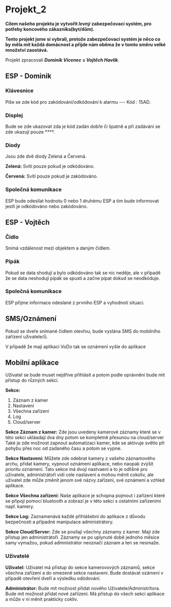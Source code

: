 # Projekt_2

**Cílem našeho projektu je vytvořit _levný_ zabezpečovací systém, pro potřeby koncového zákazníka(byt/dům).**

**Tento projekt jsme si vybrali, protože zabezpečovací systém je něco co by měla mít každá domácnost a přijde nám oběma že v tomto směru velké množství zaostává.**

Projekt zpracovali **_Dominik Vicenec_** a **_Vojtěch Havlík_**.

## ESP - Dominik
### Klávesnice
Píše se zde kód pro zakódování/odkódování k alarmu --- Kód : 15AD.
### Displej
Bude se zde ukazovat zda je kód zadán dobře či špatně a při zadávání se zde ukazují pouze ****.
### Diody
Jsou zde dvě diody Zelená a Červená.

**Zelená:** Svítí pouze pokud je odkódováno.

**Červená:** Svítí pouze pokud je zakódováno.
### Společná komunikace
ESP bude odesílat hodnotu 0 nebo 1 druhému ESP a tím bude informovat jestli je odkódováno nebo zakódováno.
## ESP - Vojtěch
### Čidlo
Snímá vzdálenost mezi objektem a daným čidlem.
### Pípák
Pokud se data shodují a bylo odkódováno tak se nic neděje, ale v případě že se data neshodují pípák se spustí a začne pípat dokud se neodkóduje.
### Společná komunikace
ESP přijme informace odeslané z prvního ESP a vyhodnotí situaci.
## SMS/Oznámení
Pokud se dveře snímané čidlem otevřou, bude vyslána SMS do mobilního zařízení uživatele/ů.

V případě že mají aplikaci VoDo tak se oznámení vyšle do aplikace
## Mobilní aplikace 
Uživatel se bude muset nejdříve přihlásit a potom podle oprávnění bude mít přístup do různých sekcí.
       
**Sekce:**

1. Záznam z kamer
2. Nastavení
3. Všechna zařízení
4. Log
5. Cloud/server
      
**Sekce Záznam z kamer:** Zde jsou uvedeny kamerové záznamy které se v této sekci ukláadají dva dny potom se kompletně přesunou na cloud/server
                          Také je zde možnost zapnout automatizaci kamer, kde se aktivuje světlo při pohybu přes noc od zadaného času a potom se vypne.
              
**Sekce Nastavení:** Můžete zde odebrat kamery z vašeho záznamového archu, přidat kamery, vypnout oznámení aplikace, nebo naopak zvýšit prioritu oznámení.
 Tato sekce má dvojí nastvaení a to je odlišné pro uživatele, administrátoři vidí cele nastavení a mohou měnit cokoliv, ale uživatel zde může změnit jenom své názvy zařízení, své oznámení a vzhled aplikace.

**Sekce Všechna zařízení:** Naše aplikace je schopna pojmout i zařízení které se připojí pomocí bluetooth a zobrazí je v této sekci s ostatními zařízeními např. kamery.

**Sekce Log:** Zaznamenává každé přihlášební do aplikace z důvodu bezpečnosti a případné manipulace administrátory.

**Sekce Cloud/Server:** Zde se posílají všechny záznamy z kamer.
Mají zde přístup jen administrátoři.
Záznamy se po uplynuté době jednoho měsíce samy vymažou, pokud administrátor neoznačí záznam a ten se nesmaže.
### Uživatelé
**Uživatel:** Uživatel má přístup do sekce kamerovových záznamů, sekce všechna zařízení a do omezené sekce nastavení. 
              Bude dostávat ozámení v případě otevření dveří a výsledku odódování.

              

**Administrátor:** Bude mít možnost přidat nového Uživatele/Administrítora.
                   Bude mít možnost přidat nové zařiízení.
                   Má přístup do všech sekcí aplikace a může v ní měnit prakticky cokliv.

